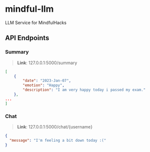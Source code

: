 # mindful-llm
LLM Service for MindfulHacks

## API Endpoints
### Summary
> **Link**: 127.0.0.1:5000/summary
``` json
[
    {
        "date": "2023-Jan-07",
        "emotion": "Happy",
        "description": "I am very happy today i passed my exam."
    },
...
]
```


### Chat
> **Link**: 127.0.0.1:5000/chat/{username}
``` json
{
  "message": "I'm feeling a bit down today :("
}
```